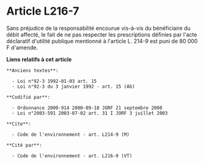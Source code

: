 # Article L216-7

Sans préjudice de la responsabilité encourue vis-à-vis du bénéficiaire du débit affecté, le fait de ne pas respecter les
prescriptions définies par l'acte déclaratif d'utilité publique mentionné à l'article L. 214-9 est puni de 80 000 F d'amende.

**Liens relatifs à cet article**

	**Anciens textes**:

	  - Loi n°92-3 1992-01-03 art. 15
	  - Loi n°92-3 du 3 janvier 1992 - art. 15 (Ab)

	**Codifié par**:

	  - Ordonnance 2000-914 2000-09-18 JORF 21 septembre 2000
	  - Loi n°2003-591 2003-07-02 art. 31 I JORF 3 juillet 2003

	**Cite**:

	  - Code de l'environnement - art. L214-9 (M)

	**Cité par**:

	  - Code de l'environnement - art. L216-9 (VT)
